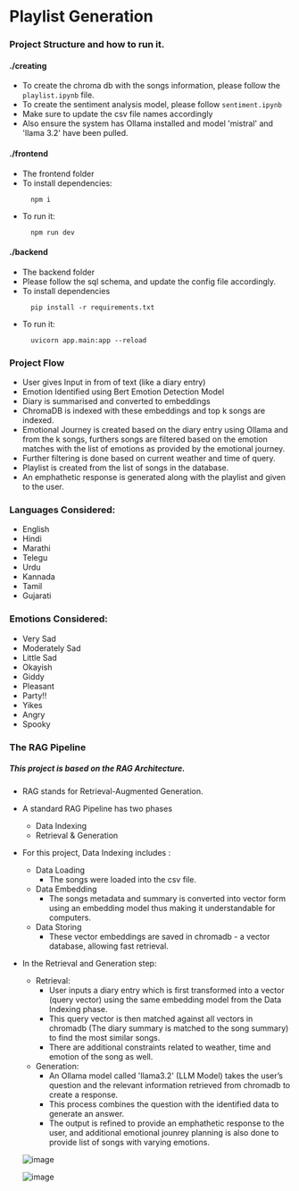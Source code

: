 # Playlist Generation 


### Project Structure and how to run it.


#### ./creating

- To create the chroma db with the songs information, please follow the ```playlist.ipynb``` file.
- To create the sentiment analysis model, please follow ```sentiment.ipynb```
- Make sure to update the csv file names accordingly
- Also ensure the system has Ollama installed and model 'mistral' and 'llama 3.2' have been pulled.

#### ./frontend
- The frontend folder
- To install dependencies:
  ```
    npm i
  ```
- To run it:
  ```
    npm run dev
  ```

#### ./backend
- The backend folder
- Please follow the sql schema, and update the config file accordingly.
- To install dependencies
  ```
    pip install -r requirements.txt
  ```
- To run it:
  ```
    uvicorn app.main:app --reload
  ```



### Project Flow

- User gives Input in from of text (like a diary entry)
- Emotion Identified using Bert Emotion Detection Model
- Diary is summarised and converted to embeddings
- ChromaDB is indexed with these embeddings and top k songs are indexed.
- Emotional Journey is created based on the diary entry using Ollama and from the k songs, furthers songs are filtered based on the emotion matches with the list of emotions as provided by the emotional journey.
- Further filtering is done based on current weather and time of query.
- Playlist is created from the list of songs in the database.
- An emphathetic response is generated along with the playlist and given to the user.


### Languages Considered: 
- English
- Hindi
- Marathi
- Telegu
- Urdu
- Kannada
- Tamil
- Gujarati


### Emotions Considered:
- Very Sad
- Moderately Sad
- Little Sad
- Okayish
- Giddy
- Pleasant
- Party!!
- Yikes 
- Angry
- Spooky


### The RAG Pipeline 

##### This project is based on the RAG Architecture.
- RAG stands for Retrieval-Augmented Generation.
- A standard RAG Pipeline has two phases
    - Data Indexing
    - Retrieval & Generation
- For this project, Data Indexing includes :
    - Data Loading
        - The songs were loaded into the csv file.
    - Data Embedding
        - The songs metadata and summary is converted into vector form using an embedding model thus making it understandable for computers.
    - Data Storing
        - These vector embeddings are saved in chromadb - a vector database, allowing fast retrieval.

- In the Retrieval and Generation step:
    - Retrieval:
        - User inputs a diary entry which is first transformed into a vector (query vector) using the same embedding model from the Data Indexing phase.
        - This query vector is then matched against all vectors in chromadb (The diary summary is matched to the song summary) to find the most similar songs.
        - There are additional constraints related to weather, time and emotion of the song as well.
    - Generation:
        - An Ollama model called 'llama3.2' (LLM Model) takes the user’s question and the relevant information retrieved from chromadb to create a response.
        - This process combines the question with the identified data to generate an answer.
        - The output is refined to provide an emphathetic response to the user, and additional emotional jounrey planning is also done to provide list of songs with varying emotions.





  ![image](https://github.com/user-attachments/assets/9c5116a6-91a2-495c-b103-967b678f6afd)
  
  ![image](https://github.com/user-attachments/assets/723214ab-d98d-45a3-bcaf-9eaf6fc2cd67)
